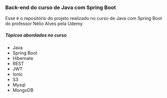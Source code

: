 ### Back-end do curso de Java com Spring Boot

Esse é o repositório do projeto realizado no curso de Java com Spring Boot do professor Nélio Alves pela Udemy.


#####  Tópicos abordados no curso
- Java
- Spring Boot
- Hibernate
- REST 
- JWT
- Ionic
- S3
- Mysql
- MongoDB
